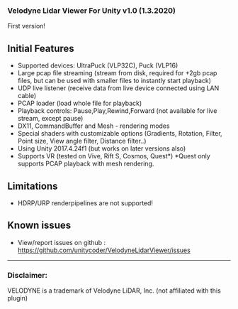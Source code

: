 ### Velodyne Lidar Viewer For Unity v1.0 (1.3.2020)

First version!

## Initial Features
- Supported devices: UltraPuck (VLP32C), Puck (VLP16)
- Large pcap file streaming (stream from disk, required for +2gb pcap files, but can be used with smaller files to instantly start playback)
- UDP live listener (receive data from live device connected using LAN cable)
- PCAP loader (load whole file for playback)
- Playback controls: Pause,Play,Rewind,Forward (not available for live stream, except pause)
- DX11, CommandBuffer and Mesh - rendering modes
- Special shaders with customizable options (Gradients, Rotation, Filter, Point size, View angle filter, Distance filter..)
- Using Unity 2017.4.24f1 (but works on later versions also)
- Supports VR (tested on Vive, Rift S, Cosmos, Quest*) *Quest only supports PCAP playback with mesh rendering.

## Limitations
- HDRP/URP renderpipelines are not supported!

## Known issues
- View/report issues on github : https://github.com/unitycoder/VelodyneLidarViewer/issues

------------------------------------------------------------------------------------------------------------------------------------------------


### Disclaimer:
VELODYNE is a trademark of Velodyne LiDAR, Inc. (not affiliated with this plugin)
